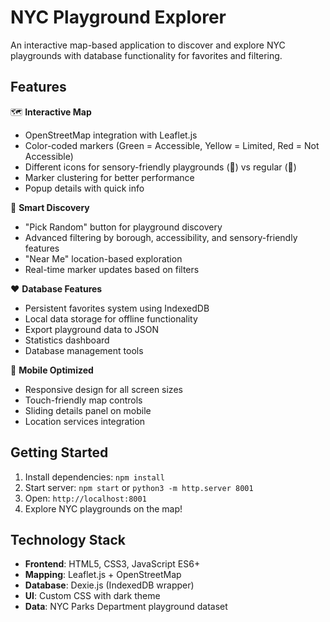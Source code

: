 # NYC Playground Explorer

An interactive map-based application to discover and explore NYC playgrounds with database functionality for favorites and filtering.

## Features

🗺️ **Interactive Map**
- OpenStreetMap integration with Leaflet.js
- Color-coded markers (Green = Accessible, Yellow = Limited, Red = Not Accessible)
- Different icons for sensory-friendly playgrounds (🧸) vs regular (🛝)
- Marker clustering for better performance
- Popup details with quick info

🎲 **Smart Discovery** 
- "Pick Random" button for playground discovery
- Advanced filtering by borough, accessibility, and sensory-friendly features
- "Near Me" location-based exploration
- Real-time marker updates based on filters

❤️ **Database Features**
- Persistent favorites system using IndexedDB
- Local data storage for offline functionality  
- Export playground data to JSON
- Statistics dashboard
- Database management tools

📱 **Mobile Optimized**
- Responsive design for all screen sizes
- Touch-friendly map controls
- Sliding details panel on mobile
- Location services integration

## Getting Started

1. Install dependencies: `npm install`
2. Start server: `npm start` or `python3 -m http.server 8001`
3. Open: `http://localhost:8001`
4. Explore NYC playgrounds on the map!

## Technology Stack

- **Frontend**: HTML5, CSS3, JavaScript ES6+
- **Mapping**: Leaflet.js + OpenStreetMap
- **Database**: Dexie.js (IndexedDB wrapper)
- **UI**: Custom CSS with dark theme
- **Data**: NYC Parks Department playground dataset
